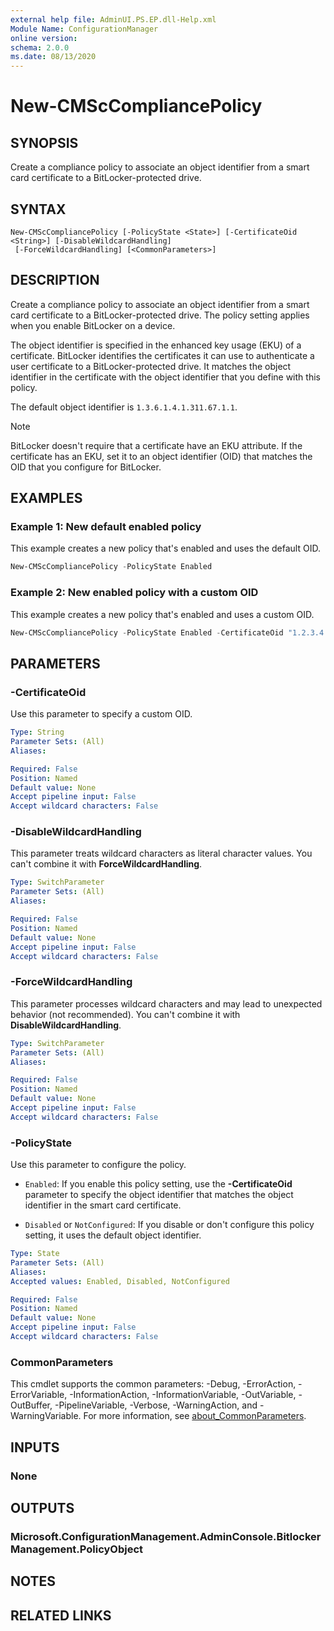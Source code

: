 ```yaml
---
external help file: AdminUI.PS.EP.dll-Help.xml
Module Name: ConfigurationManager
online version:
schema: 2.0.0
ms.date: 08/13/2020
---
```


# New-CMScCompliancePolicy

## SYNOPSIS

Create a compliance policy to associate an object identifier from a smart card certificate to a BitLocker-protected drive.

## SYNTAX

```
New-CMScCompliancePolicy [-PolicyState <State>] [-CertificateOid <String>] [-DisableWildcardHandling]
 [-ForceWildcardHandling] [<CommonParameters>]
```

## DESCRIPTION

Create a compliance policy to associate an object identifier from a smart card certificate to a BitLocker-protected drive. The policy setting applies when you enable BitLocker on a device.

The object identifier is specified in the enhanced key usage (EKU) of a certificate. BitLocker identifies the certificates it can use to authenticate a user certificate to a BitLocker-protected drive. It matches the object identifier in the certificate with the object identifier that you define with this policy.​

The default object identifier is `1.3.6.1.4.1.311.67.1.1​`.

> [!NOTE]
> BitLocker doesn't require that a certificate have an EKU attribute. If the certificate has an EKU, set it to an object identifier (OID) that matches the OID that you configure for BitLocker.​

## EXAMPLES

### Example 1: New default enabled policy​

This example creates a new policy that's enabled and uses the default OID.

```powershell
New-CMScCompliancePolicy -PolicyState Enabled​
```

### Example 2: New enabled policy​ with a custom OID

This example creates a new policy that's enabled and uses a custom OID.

```powershell
New-CMScCompliancePolicy -PolicyState Enabled -CertificateOid "1.2.3.4.5.6.7.8.9"​
```

## PARAMETERS

### -CertificateOid

Use this parameter to specify a custom OID.

```yaml
Type: String
Parameter Sets: (All)
Aliases:

Required: False
Position: Named
Default value: None
Accept pipeline input: False
Accept wildcard characters: False
```

### -DisableWildcardHandling

This parameter treats wildcard characters as literal character values. You can't combine it with **ForceWildcardHandling**.

```yaml
Type: SwitchParameter
Parameter Sets: (All)
Aliases:

Required: False
Position: Named
Default value: None
Accept pipeline input: False
Accept wildcard characters: False
```

### -ForceWildcardHandling

This parameter processes wildcard characters and may lead to unexpected behavior (not recommended). You can't combine it with **DisableWildcardHandling**.

```yaml
Type: SwitchParameter
Parameter Sets: (All)
Aliases:

Required: False
Position: Named
Default value: None
Accept pipeline input: False
Accept wildcard characters: False
```

### -PolicyState

Use this parameter to configure the policy.

- `Enabled`: If you enable this policy setting, use the **-CertificateOid** parameter to specify the object identifier that matches the object identifier in the smart card certificate.​

- `Disabled` or `NotConfigured`: If you disable or don't configure this policy setting, it uses the default object identifier.

```yaml
Type: State
Parameter Sets: (All)
Aliases:
Accepted values: Enabled, Disabled, NotConfigured

Required: False
Position: Named
Default value: None
Accept pipeline input: False
Accept wildcard characters: False
```

### CommonParameters

This cmdlet supports the common parameters: -Debug, -ErrorAction, -ErrorVariable, -InformationAction, -InformationVariable, -OutVariable, -OutBuffer, -PipelineVariable, -Verbose, -WarningAction, and -WarningVariable. For more information, see [about_CommonParameters](http://go.microsoft.com/fwlink/?LinkID=113216).

## INPUTS

### None

## OUTPUTS

### Microsoft.ConfigurationManagement.AdminConsole.BitlockerManagement.PolicyObject

## NOTES

## RELATED LINKS
